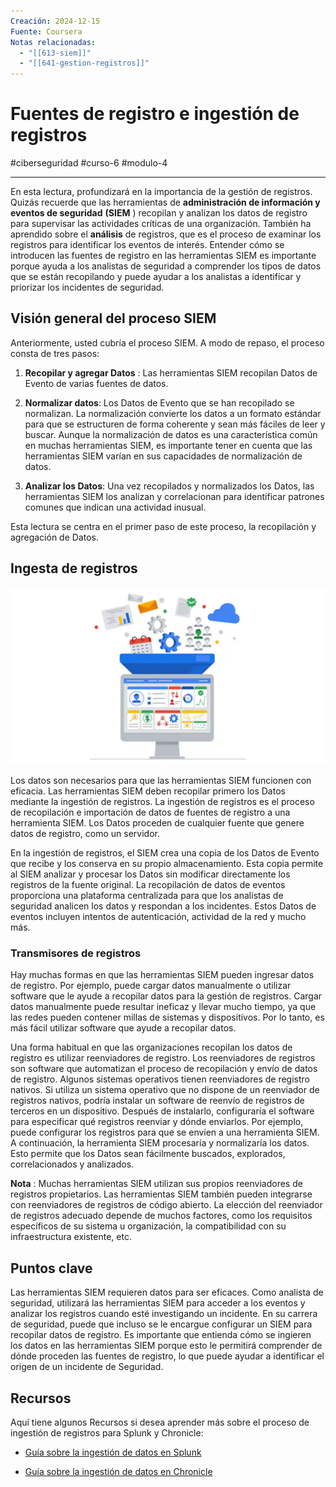 ```yaml
---
Creación: 2024-12-15
Fuente: Coursera
Notas relacionadas:
  - "[[613-siem]]"
  - "[[641-gestion-registros]]"
---
```

# Fuentes de registro e ingestión de registros
#ciberseguridad #curso-6 #modulo-4

---
En esta lectura, profundizará en la importancia de la gestión de registros. Quizás recuerde que las herramientas de **administración de información y eventos de seguridad** **(SIEM** ) recopilan y analizan los datos de registro para supervisar las actividades críticas de una organización. También ha aprendido sobre el **análisis** de registros, que es el proceso de examinar los registros para identificar los eventos de interés. Entender cómo se introducen las fuentes de registro en las herramientas SIEM es importante porque ayuda a los analistas de seguridad a comprender los tipos de datos que se están recopilando y puede ayudar a los analistas a identificar y priorizar los incidentes de seguridad.
## Visión general del proceso SIEM

Anteriormente, usted cubría el proceso SIEM. A modo de repaso, el proceso consta de tres pasos:

1. **Recopilar y agregar Datos** : Las herramientas SIEM recopilan Datos de Evento de varias fuentes de datos.

2. **Normalizar datos**: Los Datos de Evento que se han recopilado se normalizan. La normalización convierte los datos a un formato estándar para que se estructuren de forma coherente y sean más fáciles de leer y buscar. Aunque la normalización de datos es una característica común en muchas herramientas SIEM, es importante tener en cuenta que las herramientas SIEM varían en sus capacidades de normalización de datos.

3. **Analizar los Datos**: Una vez recopilados y normalizados los Datos, las herramientas SIEM los analizan y correlacionan para identificar patrones comunes que indican una actividad inusual.    

Esta lectura se centra en el primer paso de este proceso, la recopilación y agregación de Datos.
## Ingesta de registros

![Una herramienta SIEM recopila datos de diversas fuentes.](img/ingesta.webp)

Los datos son necesarios para que las herramientas SIEM funcionen con eficacia. Las herramientas SIEM deben recopilar primero los Datos mediante la ingestión de registros. La ingestión de registros es el proceso de recopilación e importación de datos de fuentes de registro a una herramienta SIEM. Los Datos proceden de cualquier fuente que genere datos de registro, como un servidor.

En la ingestión de registros, el SIEM crea una copia de los Datos de Evento que recibe y los conserva en su propio almacenamiento. Esta copia permite al SIEM analizar y procesar los Datos sin modificar directamente los registros de la fuente original. La recopilación de datos de eventos proporciona una plataforma centralizada para que los analistas de seguridad analicen los datos y respondan a los incidentes. Estos Datos de eventos incluyen intentos de autenticación, actividad de la red y mucho más.
### Transmisores de registros

Hay muchas formas en que las herramientas SIEM pueden ingresar datos de registro. Por ejemplo, puede cargar datos manualmente o utilizar software que le ayude a recopilar datos para la gestión de registros. Cargar datos manualmente puede resultar ineficaz y llevar mucho tiempo, ya que las redes pueden contener millas de sistemas y dispositivos. Por lo tanto, es más fácil utilizar software que ayude a recopilar datos.

Una forma habitual en que las organizaciones recopilan los datos de registro es utilizar reenviadores de registro. Los reenviadores de registros son software que automatizan el proceso de recopilación y envío de datos de registro. Algunos sistemas operativos tienen reenviadores de registro nativos. Si utiliza un sistema operativo que no dispone de un reenviador de registros nativos, podría instalar un software de reenvío de registros de terceros en un dispositivo. Después de instalarlo, configuraría el software para especificar qué registros reenviar y dónde enviarlos. Por ejemplo, puede configurar los registros para que se envíen a una herramienta SIEM. A continuación, la herramienta SIEM procesaría y normalizaría los datos. Esto permite que los Datos sean fácilmente buscados, explorados, correlacionados y analizados.

**Nota** : Muchas herramientas SIEM utilizan sus propios reenviadores de registros propietarios. Las herramientas SIEM también pueden integrarse con reenviadores de registros de código abierto. La elección del reenviador de registros adecuado depende de muchos factores, como los requisitos específicos de su sistema u organización, la compatibilidad con su infraestructura existente, etc.
## Puntos clave

Las herramientas SIEM requieren datos para ser eficaces. Como analista de seguridad, utilizará las herramientas SIEM para acceder a los eventos y analizar los registros cuando esté investigando un incidente. En su carrera de seguridad, puede que incluso se le encargue configurar un SIEM para recopilar datos de registro. Es importante que entienda cómo se ingieren los datos en las herramientas SIEM porque esto le permitirá comprender de dónde proceden las fuentes de registro, lo que puede ayudar a identificar el origen de un incidente de Seguridad.
## Recursos

Aquí tiene algunos Recursos si desea aprender más sobre el proceso de ingestión de registros para Splunk y Chronicle:

- [Guía sobre la ingestión de datos en Splunk](https://docs.splunk.com/Documentation/SplunkCloud/9.0.2303/Data/Howdoyouwanttoadddata)

- [Guía sobre la ingestión de datos en Chronicle](https://cloud.google.com/chronicle/docs/data-ingestion-flow)